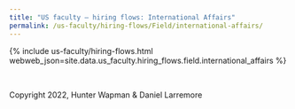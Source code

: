 ```yaml
---
title: "US faculty — hiring flows: International Affairs"
permalink: /us-faculty/hiring-flows/Field/international-affairs/
---
```


{% include us-faculty/hiring-flows.html webweb_json=site.data.us_faculty.hiring_flows.field.international_affairs %}

<br>

Copyright 2022, Hunter Wapman & Daniel Larremore